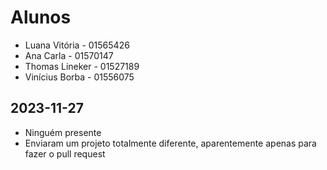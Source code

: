 # Alunos

* Luana Vitória - 01565426
* Ana Carla - 01570147
* Thomas Lineker - 01527189
* Vinícius Borba - 01556075

## 2023-11-27

* Ninguém presente
* Enviaram um projeto totalmente diferente, aparentemente apenas para fazer o pull request
